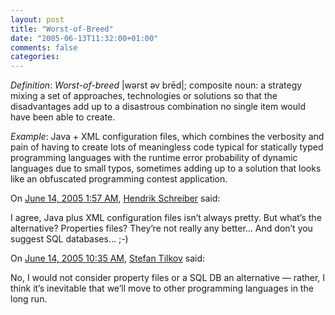 ```yaml
---
layout: post
title: "Worst-of-Breed"
date: "2005-06-13T11:32:00+01:00"
comments: false
categories: 
---
```


<p><em>Definition</em>: <em>Worst-of-breed</em> |w&#601;rst &#601;v br&#275;d|; composite noun: a strategy mixing a set of approaches, technologies or solutions so that the disadvantages add up to a disastrous combination no single item would have been able to create. </p>

<p><em>Example</em>: Java + XML configuration files, which combines the verbosity and pain of having to create lots of meaningless code typical for statically typed programming languages with the runtime error probability of dynamic languages due to small typos, sometimes adding up to a solution that looks like an obfuscated programming contest application.</p>

<section class="comments">

<div class="comment" id="comment-574">
On <a href="#comment-574" title="Permalink to this comment">June 14, 2005  1:57 AM</a>, <a href="http://www.tagtraum.com/" title="http://www.tagtraum.com/" rel="nofollow">Hendrik Schreiber</a>
said:
<p>I agree, Java plus XML configuration files isn&#8217;t always pretty. But what&#8217;s the alternative? Properties files? They&#8217;re not really any better&#8230; And don&#8217;t you suggest SQL databases&#8230; ;-)</p>


<div class="comment" id="comment-575">
On <a href="#comment-575" title="Permalink to this comment">June 14, 2005 10:35 AM</a>, <a href="/en/staff/st/">Stefan Tilkov</a>
said:
<p>No, I would not consider property files or a SQL DB an alternative &#8212; rather, I think it&#8217;s inevitable that we&#8217;ll move to other programming languages in the long run.</p>


</section>

